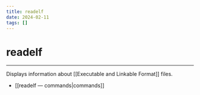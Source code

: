```yaml
---
title: readelf
date: 2024-02-11
tags: []
---
```


# readelf

---

Displays information about [[Executable and Linkable Format]] files.

- [[readelf — commands|commands]]